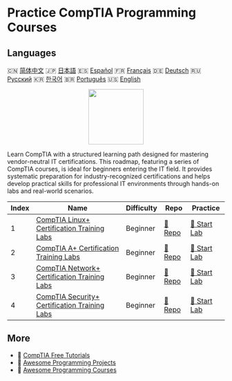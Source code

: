 # Practice CompTIA Programming Courses

## Languages

🇨🇳 [简体中文](README_zh.md) 🇯🇵 [日本語](README_ja.md) 🇪🇸 [Español](README_es.md) 🇫🇷 [Français](README_fr.md) 🇩🇪 [Deutsch](README_de.md) 🇷🇺 [Русский](README_ru.md) 🇰🇷 [한국어](README_ko.md) 🇧🇷 [Português](README_pt.md) 🇺🇸 [English](README.md) 

<div align="center">
<img width="128px" src="https://file.labex.io/path/ZbzxjVKrvgFc.png">
</div>

Learn CompTIA with a structured learning path designed for mastering vendor-neutral IT certifications. This roadmap, featuring a series of CompTIA courses, is ideal for beginners entering the IT field. It provides systematic preparation for industry-recognized certifications and helps develop practical skills for professional IT environments through hands-on labs and real-world scenarios.

|   Index | Name                                                                                                          | Difficulty   | Repo                                                                         | Practice                                                                     |
|---------|---------------------------------------------------------------------------------------------------------------|--------------|------------------------------------------------------------------------------|------------------------------------------------------------------------------|
|       1 | [CompTIA Linux+ Certification Training Labs](https://labex.io/courses/comptia-linux-plus-training-labs)       | Beginner     | [🔗 Repo](https://github.com/labex-labs/comptia-linux-plus-training-labs)    | [🚀 Start Lab](https://labex.io/courses/comptia-linux-plus-training-labs)    |
|       2 | [CompTIA A+ Certification Training Labs](https://labex.io/courses/comptia-a-plus-training-labs)               | Beginner     | [🔗 Repo](https://github.com/labex-labs/comptia-a-plus-training-labs)        | [🚀 Start Lab](https://labex.io/courses/comptia-a-plus-training-labs)        |
|       3 | [CompTIA Network+ Certification Training Labs](https://labex.io/courses/comptia-network-plus-training-labs)   | Beginner     | [🔗 Repo](https://github.com/labex-labs/comptia-network-plus-training-labs)  | [🚀 Start Lab](https://labex.io/courses/comptia-network-plus-training-labs)  |
|       4 | [CompTIA Security+ Certification Training Labs](https://labex.io/courses/comptia-security-plus-training-labs) | Beginner     | [🔗 Repo](https://github.com/labex-labs/comptia-security-plus-training-labs) | [🚀 Start Lab](https://labex.io/courses/comptia-security-plus-training-labs) |

## More

- 🔗 [CompTIA Free Tutorials](https://github.com/labex-labs/comptia-free-tutorials)
- 🔗 [Awesome Programming Projects](https://github.com/labex-labs/awesome-programming-projects)
- 🔗 [Awesome Programming Courses](https://github.com/labex-labs/awesome-programming-courses)

